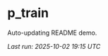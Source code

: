 # p_train

Auto-updating README demo.

<!--START_SECTION:status-->
_Last run: 2025-10-02 19:15 UTC_
<!--END_SECTION:status-->




























































































































































































































































































































































































































































































































































































































































































































































































































































































































































































































